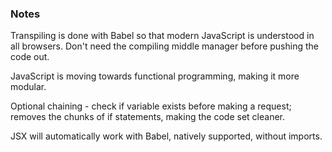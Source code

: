 ### Notes
Transpiling is done with Babel so that modern JavaScript is understood in all browsers.
Don't need the compiling middle manager before pushing the code out.

JavaScript is moving towards functional programming, making it more modular.

Optional chaining - check if variable exists before making a request; removes the chunks of if statements, making the code set cleaner.

JSX will automatically work with Babel, natively supported, without imports.
